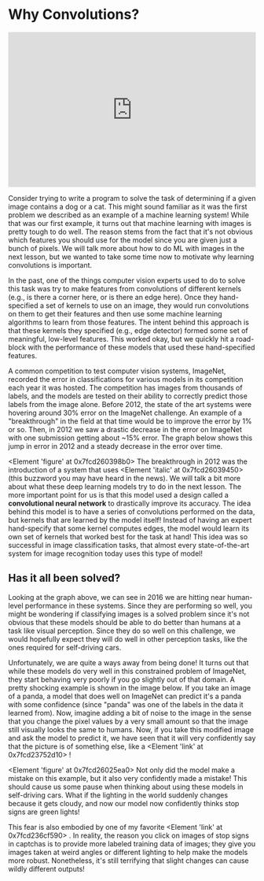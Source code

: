 # Why Convolutions?

<div style="position: relative; padding-bottom: 62.5%; height: 0;">
    <iframe src="https://www.loom.com/share/fcbd1378aa9a4372a0a9d323fde2238f" frameborder="0" webkitallowfullscreen mozallowfullscreen allowfullscreen style="position: absolute; top: 0; left: 0; width: 100%; height: 100%;"></iframe>
</div>

Consider trying to write a program to solve the task of determining if a given image contains a dog or a cat. This might sound familiar as it was the first problem we described as an example of a machine learning system! While that was our first example, it turns out that machine learning with images is pretty tough to do well. The reason stems from the fact that it's not obvious which features you should use for the model since you are given just a bunch of pixels. We will talk more about how to do ML with images in the next lesson, but we wanted to take some time now to motivate why learning convolutions is important.

In the past, one of the things computer vision experts used to do to solve this task was try to make features from convolutions of different kernels (e.g., is there a corner here, or is there an edge here). Once they hand-specified a set of kernels to use on an image, they would run convolutions on them to get their features and then use some machine learning algorithms to learn from those features. The intent behind this approach is that these kernels they specified (e.g., edge detector) formed some set of meaningful, low-level features. This worked okay, but we quickly hit a road-block with the performance of these models that used these hand-specified features.

A common competition to test computer vision systems, ImageNet, recorded the error in classifications for various models in its competition each year it was hosted. The competition has images from thousands of labels, and the models are tested on their ability to correctly predict those labels from the image alone. Before 2012, the state of the art systems were hovering around 30% error on the ImageNet challenge. An example of a "breakthrough" in the field at that time would be to improve the error by 1% or so. Then, in 2012 we saw a drastic decrease in the error on ImageNet with one submission getting about ~15% error. The graph below shows this jump in error in 2012 and a steady decrease in the error over time.

<Element 'figure' at 0x7fcd260398b0>
The breakthrough in 2012 was the introduction of a system that uses
<Element 'italic' at 0x7fcd26039450>
(this buzzword you may have heard in the news). We will talk a bit more about what these deep learning models try to do in the next lesson. The more important point for us is that this model used a design called a
**convolutional neural network**
to drastically improve its accuracy. The idea behind this model is to have a series of convolutions performed on the data, but kernels that are learned by the model itself! Instead of having an expert hand-specify that some kernel computes edges, the model would learn its own set of kernels that worked best for the task at hand! This idea was so successful in image classification tasks, that almost every state-of-the-art system for image recognition today uses this type of model!

## Has it all been solved?

Looking at the graph above, we can see in 2016 we are hitting near human-level performance in these systems. Since they are performing so well, you might be wondering if classifying images is a solved problem since it's not obvious that these models should be able to do better than humans at a task like visual perception. Since they do so well on this challenge, we would hopefully expect they will do well in other perception tasks, like the ones required for self-driving cars.

Unfortunately, we are quite a ways away from being done! It turns out that while these models do very well in this constrained problem of ImageNet, they start behaving very poorly if you go slightly out of that domain.  A pretty shocking example is shown in the image below. If you take an image of a panda, a model that does well on ImageNet can predict it's a panda with some confidence (since "panda" was one of the labels in the data it learned from). Now, imagine adding a bit of noise to the image in the sense that you change the pixel values by a very small amount so that the image still visually looks the same to humans. Now, if you take this modified image and ask the model to predict it, we have seen that it will very confidently say that the picture is of something else, like a
<Element 'link' at 0x7fcd23752d10>
!

<Element 'figure' at 0x7fcd26025ea0>
Not only did the model make a mistake on this example, but it also very confidently made a mistake! This should cause us some pause when thinking about using these models in self-driving cars. What if the lighting in the world suddenly changes because it gets cloudy, and now our model now confidently thinks stop signs are green lights!

This fear is also embodied by one of my favorite
<Element 'link' at 0x7fcd236cf590>
. In reality, the reason you click on images of stop signs in captchas is to provide more labeled training data of images; they give you images taken at weird angles or different lighting to help make the models more robust. Nonetheless, it's still terrifying that slight changes can cause wildly different outputs!

